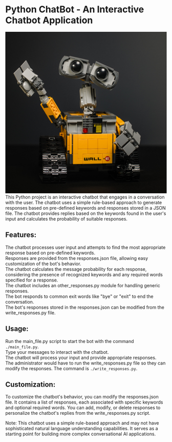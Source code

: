 # Python ChatBot - An Interactive Chatbot Application
![Hello there](photo.png)
This Python project is an interactive chatbot that engages in a conversation with the user. The chatbot uses a simple rule-based approach to generate responses based on pre-defined keywords and responses stored in a JSON file. The chatbot provides replies based on the keywords found in the user's input and calculates the probability of suitable responses.

## Features:
The chatbot processes user input and attempts to find the most appropriate response based on pre-defined keywords.  
Responses are provided from the responses.json file, allowing easy customization of the bot's behavior.  
The chatbot calculates the message probability for each response, considering the presence of recognized keywords and any required words specified for a response.  
The chatbot includes an other_responses.py module for handling generic responses.  
The bot responds to common exit words like "bye" or "exit" to end the conversation.  
The bot's responses stored in the responses.json can be modified from the write_responses.py file.

## Usage:
Run the main_file.py script to start the bot with the command ```./main_file.py```.  
Type your messages to interact with the chatbot.  
The chatbot will process your input and provide appropriate responses.  
The administrator would have to run the write_responses.py file so they can modify the responses. The command is ```./write_responses.py```.

## Customization:
To customize the chatbot's behavior, you can modify the responses.json file. It contains a list of responses, each associated with specific keywords and optional required words. You can add, modify, or delete responses to personalize the chatbot's replies from the write_responses.py script.  


Note: This chatbot uses a simple rule-based approach and may not have sophisticated natural language understanding capabilities. It serves as a starting point for building more complex conversational AI applications.
